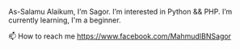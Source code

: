 As-Salamu Alaikum, I’m Sagor.
I’m interested in Python && PHP.
I’m currently learning, I'm a beginner.

 📫 How to reach me https://www.facebook.com/MahmudIBNSagor


